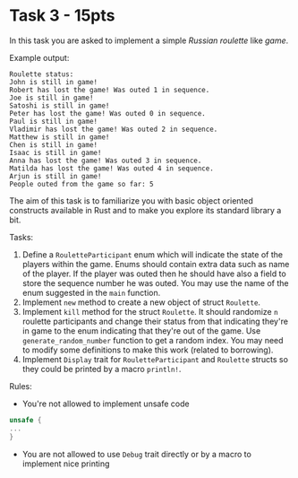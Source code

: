 # Task 3 - 15pts

In this task you are asked to implement a simple *Russian roulette* like *game*.

Example output:
```
Roulette status:
John is still in game!
Robert has lost the game! Was outed 1 in sequence.
Joe is still in game!
Satoshi is still in game!
Peter has lost the game! Was outed 0 in sequence.
Paul is still in game!
Vladimir has lost the game! Was outed 2 in sequence.
Matthew is still in game!
Chen is still in game!
Isaac is still in game!
Anna has lost the game! Was outed 3 in sequence.
Matilda has lost the game! Was outed 4 in sequence.
Arjun is still in game!
People outed from the game so far: 5
```

The aim of this task is to familiarize you with basic object oriented constructs available in Rust and to make you explore its standard library a bit.

Tasks:
1. Define a `RouletteParticipant` enum which will indicate the state of the players within the game. Enums should contain extra data such as name of the player. If the player was outed then he should have also a field to store the sequence number he was outed. You may use the name of the enum suggested in the `main` function.
2. Implement `new` method to create a new object of struct `Roulette`.
3. Implement `kill` method for the struct `Roulette`. It should randomize `n` roulette participants and change their status from that indicating they're in game to the enum indicating that they're out of the game. 
Use `generate_random_number` function to get a random index. You may need to modify some definitions to make this work (related to borrowing).
4. Implement `Display` trait for `RouletteParticipant` and `Roulette` structs so they could be printed by a macro `println!`.

Rules:
* You're not allowed to implement unsafe code
```rust
unsafe {
...
}
```
* You are not allowed to use `Debug` trait directly or by a macro to implement nice printing
